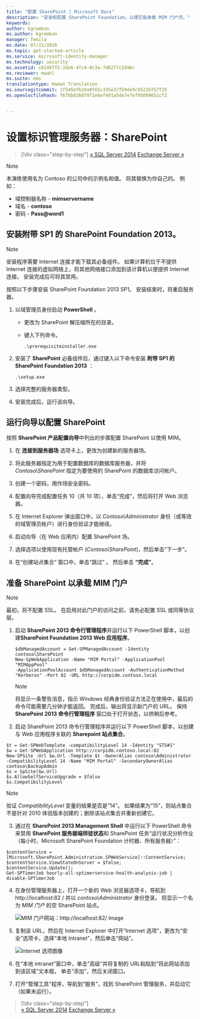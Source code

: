 ```yaml
---
title: "配置 SharePoint | Microsoft Docs"
description: "安装和配置 SharePoint Foundation，以便它能承载 MIM 门户页。"
keywords: 
author: kgremban
ms.author: kgremban
manager: femila
ms.date: 07/21/2016
ms.topic: get-started-article
ms.service: microsoft-identity-manager
ms.technology: security
ms.assetid: c01487f2-3de6-4fc4-8c3a-7d62f7c2496c
ms.reviewer: mwahl
ms.suite: ems
translationtype: Human Translation
ms.sourcegitcommit: 1f545bfb2da0f65c335e37fb9de9c9522bf57f25
ms.openlocfilehash: f67bb8260f0f1e6ef491a5de7e7ef95009651cf2


---
```


# <a name="set-up-an-identity-management-server-sharepoint"></a>设置标识管理服务器：SharePoint

>[!div class="step-by-step"]
[« SQL Server 2014](prepare-server-sql2014.md)
[Exchange Server »](prepare-server-exchange.md)

> [!NOTE]
> 本演练使用名为 Contoso 的公司中的示例名和值。 将其替换为你自己的。 例如：
> - 域控制器名称 - **mimservername**
> - 域名 - **contoso**
> - 密码 - **Pass@word1**


## <a name="install-sharepoint-foundation-2013-with-sp1"></a>安装**附带 SP1 的 SharePoint Foundation 2013**。

> [!NOTE]
> 安装程序需要 Internet 连接才能下载其必备组件。 如果计算机位于不提供 Internet 连接的虚拟网络上，将其他网络接口添加到该计算机以便提供 Internet 连接。 安装完成后可将其禁用。

按照以下步骤安装 SharePoint Foundation 2013 SP1。 安装结束时，将重启服务器。

1.  以域管理员身份启动 **PowerShell** 。

    -   更改为 SharePoint 解压缩所在的目录。

    -   键入下列命令。

        ```
        .\prerequisiteinstaller.exe
        ```

2.  安装了 **SharePoint** 必备组件后，通过键入以下命令安装 **附带 SP1 的 SharePoint Foundation 2013** ：

    ```
    .\setup.exe
    ```

3.  选择完整的服务器类型。

4.  安装完成后，运行该向导。

## <a name="run-the-wizard-to-configure-sharepoint"></a>运行向导以配置 SharePoint

按照 **SharePoint 产品配置向导**中列出的步骤配置 SharePoint 以使用 MIM。

1. 在 **连接到服务器场** 选项卡上，更改为创建新的服务器场。

2. 将此服务器指定为用于配置数据库的数据库服务器，并将 *Contoso\SharePoint* 指定为要使用的 SharePoint 的数据库访问帐户。

3. 创建一个密码，用作场安全密码。

4. 配置向导完成配置任务 10（共 10 项），单击“完成”，然后将打开 Web 浏览器。

5. 在 Internet Explorer 弹出窗口中，以 *Contoso\Administrator* 身份（或等效的域管理员帐户）进行身份验证才能继续。

6. 启动向导（在 Web 应用内）配置 SharePoint 场。

7. 选择选项以使用现有托管帐户 (*Contoso\SharePoint*)，然后单击“下一步”。

8. 在“创建站点集合”  窗口中，单击“跳过” 。  然后单击 **“完成”**。

## <a name="prepare-sharepoint-to-host-the-mim-portal"></a>准备 SharePoint 以承载 MIM 门户

> [!NOTE]
> 最初，将不配置 SSL。 在启用对此门户的访问之前，请务必配置 SSL 或同等协议层。

1. 启动 **SharePoint 2013 命令行管理程序**并运行以下 PowerShell 脚本，以创建**SharePoint Foundation 2013 Web 应用程序**。

    ```
    $dbManagedAccount = Get-SPManagedAccount -Identity contoso\SharePoint
    New-SpWebApplication -Name "MIM Portal" -ApplicationPool "MIMAppPool"
    -ApplicationPoolAccount $dbManagedAccount -AuthenticationMethod "Kerberos" -Port 82 -URL http://corpidm.contoso.local
    ```

    > [!NOTE]
    > 将显示一条警告消息，指示 Windows 经典身份验证方法正在使用中，最后的命令可能需要几分钟才能返回。 完成后，输出将显示新门户的 URL。 保持 **SharePoint 2013 命令行管理程序** 窗口处于打开状态，以供稍后参考。

2. 启动 SharePoint 2013 命令行管理程序并运行以下 PowerShell 脚本，以创建与 Web 应用程序关联的 **Sharepoint 站点集合**。

  ```
  $t = Get-SPWebTemplate -compatibilityLevel 14 -Identity "STS#1"
  $w = Get-SPWebApplication http://corpidm.contoso.local:82
  New-SPSite -Url $w.Url -Template $t -OwnerAlias contoso\Administrator
  -CompatibilityLevel 14 -Name "MIM Portal" -SecondaryOwnerAlias contoso\BackupAdmin
  $s = SpSite($w.Url)
  $s.AllowSelfServiceUpgrade = $false
  $s.CompatibilityLevel
  ```

  > [!NOTE]
  > 验证 *CompatibilityLevel* 变量的结果是否是“14”。 如果结果为“15”，则站点集合不是针对 2010 体验版本创建的；删除该站点集合并重新创建它。

3. 通过在 **SharePoint 2013 Management Shell** 中运行以下 PowerShell 命令来禁用 **SharePoint 服务器端师徒状态**和 SharePoint 任务“运行状况分析作业（每小时、Microsoft SharePoint Foundation 计时器、所有服务器）”：

  ```
  $contentService = [Microsoft.SharePoint.Administration.SPWebService]::ContentService;
  $contentService.ViewStateOnServer = $false;
  $contentService.Update();
  Get-SPTimerJob hourly-all-sptimerservice-health-analysis-job | disable-SPTimerJob
  ```

4. 在身份管理服务器上，打开一个新的 Web 浏览器选项卡，导航到 http://localhost:82 / 并以 *contoso\Administrator* 身份登录。  将显示一个名为 *MIM 门户* 的空 SharePoint 站点。

    ![MIM 门户网站：http://localhost:82/ image](media/MIM-DeploySP1.png)

5. 复制该 URL，然后在 Internet Explorer 中打开“Internet 选项”，更改为“安全”选项卡，选择“本地 Intranet”，然后单击“网站”。

    ![Internet 选项图像](media/MIM-DeploySP2.png)

6. 在“本地 intranet”窗口中，单击“高级”并将复制的 URL粘贴到“将此网站添加到该区域”文本框。 单击“添加”，然后关闭窗口。

7. 打开“管理工具”程序，导航到“服务”，找到 SharePoint 管理服务，并启动它（如果未运行）。

>[!div class="step-by-step"]  
[« SQL Server 2014](prepare-server-sql2014.md)
[Exchange Server »](prepare-server-exchange.md)



<!--HONumber=Nov16_HO2-->


